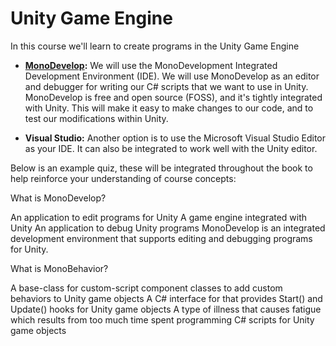 # Unity Game Engine

In this course we'll learn to create programs in the Unity Game Engine
 

- **[MonoDevelop](monodevelop.md):**  We will use the MonoDevelopment Integrated Development Environment (IDE). We will use MonoDevelop as an editor and debugger for writing our C# scripts that we want to use in Unity. MonoDevelop is free and open source (FOSS), and it's tightly integrated with Unity.  This will make it easy to make changes to our code, and to test our modifications within Unity.

- **Visual Studio:**   Another option is to use the Microsoft Visual Studio Editor as your IDE.  It can also be integrated to work well with the Unity editor.

Below is an example quiz, these will be integrated throughout the book to help reinforce your understanding of course concepts:
<quiz name="Quiz1">
    <question multiple>
        <p>What is MonoDevelop?</p>
        <answer correct>An application to edit programs for Unity</answer>
        <answer>A game engine integrated with Unity</answer>
        <answer correct>An application to debug Unity programs</answer>
        <explanation>MonoDevelop is an integrated development environment that supports editing and debugging programs for Unity.</explanation>
    </question>
    <question>
        <p>What is MonoBehavior?</p>
        <answer correct>A base-class for custom-script component classes to add custom behaviors to Unity game objects</answer>
        <answer>A C# interface for that provides Start() and Update() hooks for Unity game objects  </answer>
        <answer>A type of illness that causes fatigue which results from too much time spent programming C# scripts for Unity game objects </answer>
    </question>
</quiz>




